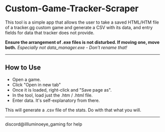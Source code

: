 # Custom-Game-Tracker-Scraper
 
This tool is a simple app that allows the user to take a saved HTML/HTM file of a tracker.gg custom game and generate a CSV with its data, and entry fields for data that tracker does not provide.

**Ensure the arrangement of .exe files is not disturbed. If moving one, move both.**
*Especially not data_manager.exe - Don't rename that!*

---

## How to Use

- Open a game.
- Click "Open in new tab"
- Once it is loaded, right-click and "Save page as".
- In the tool, load just the .htm / .html file.
- Enter data. It's self-explanatory from there.

This will generate a .csv file of the stats. Do with that what you will.

---

discord@illluminoeye_gaming for help